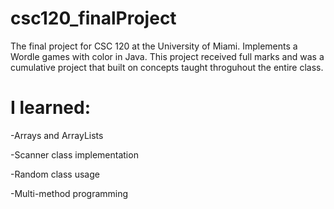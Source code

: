 # csc120_finalProject
The final project for CSC 120 at the University of Miami. Implements a Wordle games with color in Java.
This project received full marks and was a cumulative project that built on concepts taught throguhout the entire class.

# I learned:
-Arrays and ArrayLists

-Scanner class implementation

-Random class usage

-Multi-method programming
